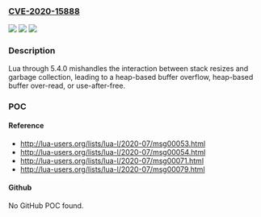 ### [CVE-2020-15888](https://cve.mitre.org/cgi-bin/cvename.cgi?name=CVE-2020-15888)
![](https://img.shields.io/static/v1?label=Product&message=n%2Fa&color=blue)
![](https://img.shields.io/static/v1?label=Version&message=n%2Fa&color=blue)
![](https://img.shields.io/static/v1?label=Vulnerability&message=n%2Fa&color=brighgreen)

### Description

Lua through 5.4.0 mishandles the interaction between stack resizes and garbage collection, leading to a heap-based buffer overflow, heap-based buffer over-read, or use-after-free.

### POC

#### Reference
- http://lua-users.org/lists/lua-l/2020-07/msg00053.html
- http://lua-users.org/lists/lua-l/2020-07/msg00054.html
- http://lua-users.org/lists/lua-l/2020-07/msg00071.html
- http://lua-users.org/lists/lua-l/2020-07/msg00079.html

#### Github
No GitHub POC found.


